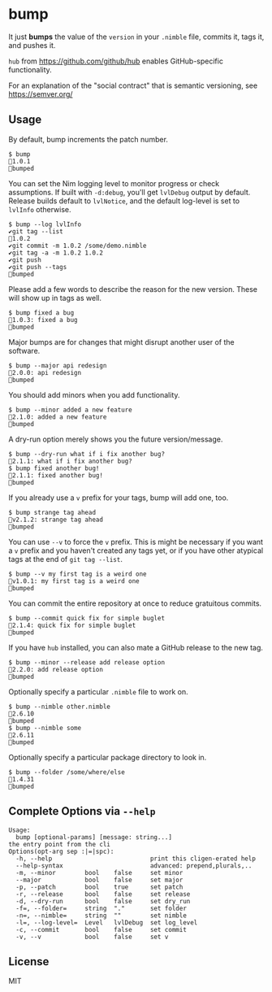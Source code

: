 # bump

It just **bumps** the value of the `version` in your `.nimble` file, commits it, tags it, and pushes it.

`hub` from https://github.com/github/hub enables GitHub-specific functionality.

For an explanation of the "social contract" that is semantic versioning, see https://semver.org/

## Usage

By default, bump increments the patch number.
```
$ bump
🎉1.0.1
🍻bumped
```

You can set the Nim logging level to monitor progress or check assumptions.
If built with `-d:debug`, you'll get `lvlDebug` output by default. Release
builds default to `lvlNotice`, and the default log-level is set to `lvlInfo`
otherwise.

```
$ bump --log lvlInfo
✔️git tag --list
🎉1.0.2
✔️git commit -m 1.0.2 /some/demo.nimble
✔️git tag -a -m 1.0.2 1.0.2
✔️git push
✔️git push --tags
🍻bumped
```

Please add a few words to describe the reason for the new version. These will
show up in tags as well.
```
$ bump fixed a bug
🎉1.0.3: fixed a bug
🍻bumped
```

Major bumps are for changes that might disrupt another user of the software.
```
$ bump --major api redesign
🎉2.0.0: api redesign
🍻bumped
```

You should add minors when you add functionality.
```
$ bump --minor added a new feature
🎉2.1.0: added a new feature
🍻bumped
```

A dry-run option merely shows you the future version/message.
```
$ bump --dry-run what if i fix another bug?
🎉2.1.1: what if i fix another bug?
$ bump fixed another bug!
🎉2.1.1: fixed another bug!
🍻bumped
```

If you already use a `v` prefix for your tags, bump will add one, too.
```
$ bump strange tag ahead
🎉v2.1.2: strange tag ahead
🍻bumped
```

You can use `--v` to force the `v` prefix. This is might be necessary if you
want a `v` prefix and you haven't created any tags yet, or if you have other
atypical tags at the end of `git tag --list`.
```
$ bump --v my first tag is a weird one
🎉v1.0.1: my first tag is a weird one
🍻bumped
```

You can commit the entire repository at once to reduce gratuitous commits.
```
$ bump --commit quick fix for simple buglet
🎉2.1.4: quick fix for simple buglet
🍻bumped
```

If you have `hub` installed, you can also mate a GitHub release to the new tag.
```
$ bump --minor --release add release option
🎉2.2.0: add release option
🍻bumped
```

Optionally specify a particular `.nimble` file to work on.
```
$ bump --nimble other.nimble
🎉2.6.10
🍻bumped
$ bump --nimble some
🎉2.6.11
🍻bumped
```

Optionally specify a particular package directory to look in.
```
$ bump --folder /some/where/else
🎉1.4.31
🍻bumped
```

## Complete Options via `--help`
```
Usage:
  bump [optional-params] [message: string...]
the entry point from the cli
Options(opt-arg sep :|=|spc):
  -h, --help                           print this cligen-erated help
  --help-syntax                        advanced: prepend,plurals,..
  -m, --minor        bool    false     set minor
  --major            bool    false     set major
  -p, --patch        bool    true      set patch
  -r, --release      bool    false     set release
  -d, --dry-run      bool    false     set dry_run
  -f=, --folder=     string  "."       set folder
  -n=, --nimble=     string  ""        set nimble
  -l=, --log-level=  Level   lvlDebug  set log_level
  -c, --commit       bool    false     set commit
  -v, --v            bool    false     set v
```

## License
MIT
